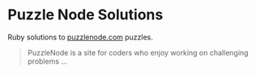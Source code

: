 Puzzle Node Solutions
=====================

Ruby solutions to [puzzlenode.com](http://puzzlenode.com) puzzles.

> PuzzleNode is a site for coders who enjoy working on challenging problems ...